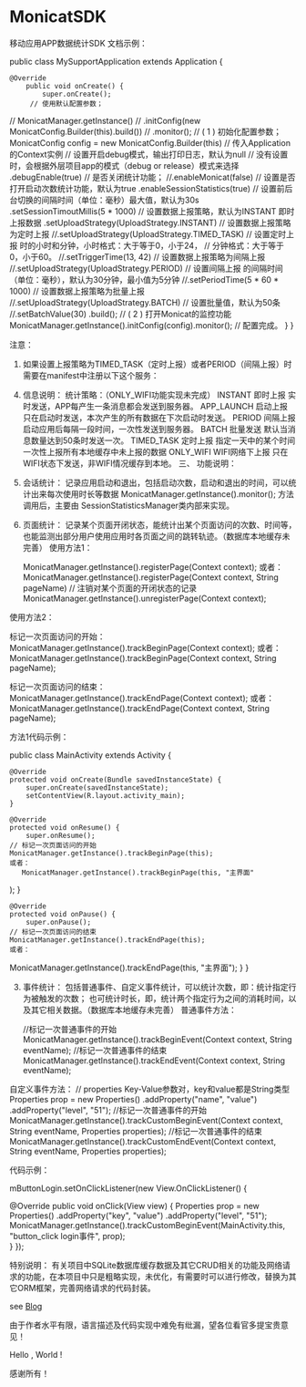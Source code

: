 # MonicatSDK
移动应用APP数据统计SDK
文档示例：

public class MySupportApplication extends Application {

	@Override
    	public void onCreate() {
        	super.onCreate();
		 // 使用默认配置参数；
//        MonicatManager.getInstance()
//                .initConfig(new MonicatConfig.Builder(this).build())
//                .monitor();
        // ( 1 ) 初始化配置参数；
        MonicatConfig config = new MonicatConfig.Builder(this)
                // 传入Application的Context实例
                // 设置开启debug模式，输出打印日志，默认为null
                // 没有设置时，会根据外层项目app的模式（debug or release）模式来选择
                .debugEnable(true)
                // 是否关闭统计功能；
                //.enableMonicat(false)
                // 设置是否打开启动次数统计功能，默认为true
                .enableSessionStatistics(true)
                // 设置前后台切换的间隔时间（单位：毫秒）最大值，默认为30s
                .setSessionTimoutMillis(5 * 1000)
                // 设置数据上报策略，默认为INSTANT 即时上报数据
                .setUploadStrategy(UploadStrategy.INSTANT)
                // 设置数据上报策略为定时上报
                //.setUploadStrategy(UploadStrategy.TIMED_TASK)
                // 设置定时上报 时的小时和分钟，小时格式：大于等于0，小于24，
                // 分钟格式：大于等于0，小于60。
                //.setTriggerTime(13,  42)
                // 设置数据上报策略为间隔上报
                //.setUploadStrategy(UploadStrategy.PERIOD)
                // 设置间隔上报 的间隔时间（单位：毫秒），默认为30分钟，最小值为5分钟
                //.setPeriodTime(5  *  60  *  1000)
                // 设置数据上报策略为批量上报
                //.setUploadStrategy(UploadStrategy.BATCH)
                // 设置批量值，默认为50条
                //.setBatchValue(30)
                .build();
        // ( 2 ) 打开Monicat的监控功能
        MonicatManager.getInstance().initConfig(config).monitor();
        // 配置完成。
    }
}


注意：
1)	如果设置上报策略为TIMED_TASK（定时上报）或者PERIOD（间隔上报）时需要在manifest中注册以下这个服务：

<service android:name="com.windfallsheng.monicat.service.TimedService">
    <intent-filter>
        <action android:name="monicat.service.action.timedservice_timed_upload" />
    </intent-filter>
</service>

4.	信息说明：
统计策略：（ONLY_WIFI功能实现未完成）
INSTANT	即时上报	实时发送，APP每产生一条消息都会发送到服务器。
APP_LAUNCH	启动上报	只在启动时发送，本次产生的所有数据在下次启动时发送。
PERIOD	间隔上报	启动应用后每隔一段时间，一次性发送到服务器。
BATCH	批量发送	默认当消息数量达到50条时发送一次。
TIMED_TASK	定时上报	指定一天中的某个时间一次性上报所有本地缓存中未上报的数据
ONLY_WIFI	WIFI网络下上报	只在WIFI状态下发送，非WIFI情况缓存到本地。
三、	功能说明：
1.	会话统计：
记录应用启动和退出，包括启动次数，启动和退出的时间，可以统计出来每次使用时长等数据
MonicatManager.getInstance().monitor(); 方法调用后，主要由
SessionStatisticsManager类内部来实现。
2.	页面统计：
记录某个页面开闭状态，能统计出某个页面访问的次数、时间等，也能监测出部分用户使用应用时各页面之间的跳转轨迹。（数据库本地缓存未完善）
使用方法1：
	
	MonicatManager.getInstance().registerPage(Context context);
	或者：
	MonicatManager.getInstance().registerPage(Context context, String pageName)
	// 注销对某个页面的开闭状态的记录
	MonicatManager.getInstance().unregisterPage(Context context);

使用方法2：

标记一次页面访问的开始：
MonicatManager.getInstance().trackBeginPage(Context context); 
或者：
MonicatManager.getInstance().trackBeginPage(Context context, String pageName); 

标记一次页面访问的结束：
MonicatManager.getInstance().trackEndPage(Context context); 
或者：
MonicatManager.getInstance().trackEndPage(Context context, String pageName); 

方法1代码示例：

public class MainActivity extends Activity {

    @Override
    protected void onCreate(Bundle savedInstanceState) {
        super.onCreate(savedInstanceState);
        setContentView(R.layout.activity_main);
    }

    @Override
    protected void onResume() {
        super.onResume();
	// 标记一次页面访问的开始
	MonicatManager.getInstance().trackBeginPage(this);
	或者：
       MonicatManager.getInstance().trackBeginPage(this, "主界面"
);
    }

    @Override
    protected void onPause() {
        super.onPause();
	// 标记一次页面访问的结束
	MonicatManager.getInstance().trackEndPage(this);
	或者：
MonicatManager.getInstance().trackEndPage(this, "主界面");
	}
}

3.	事件统计：
包括普通事件、自定义事件统计，可以统计次数，即：统计指定行为被触发的次数；
也可统计时长，即，统计两个指定行为之间的消耗时间，以及其它相关数据。（数据库本地缓存未完善）
普通事件方法：

	//标记一次普通事件的开始
	MonicatManager.getInstance().trackBeginEvent(Context context, String eventName);
	//标记一次普通事件的结束
	MonicatManager.getInstance().trackEndEvent(Context context, String eventName);

自定义事件方法：
	// properties Key-Value参数对，key和value都是String类型
	Properties prop = new Properties()
        		.addProperty("name", "value")
        		.addProperty("level", "51");
	//标记一次普通事件的开始
	MonicatManager.getInstance().trackCustomBeginEvent(Context context, String eventName, Properties properties);
	//标记一次普通事件的结束
	MonicatManager.getInstance().trackCustomEndEvent(Context context, String eventName, Properties properties);

代码示例：

mButtonLogin.setOnClickListener(new View.OnClickListener() {
    
@Override
    public void onClick(View view) {
                Properties prop = new Properties()
                		.addProperty("key", "value")
                		.addProperty("level", "51");   
MonicatManager.getInstance().trackCustomBeginEvent(MainActivity.this, "button_click login事件", prop);                                                      
    }
});


特别说明：
有关项目中SQLite数据库缓存数据及其它CRUD相关的功能及网络请求的功能，在本项目中只是粗略实现，未优化，有需要时可以进行修改，替换为其它ORM框架，完善网络请求的代码封装。

see [Blog](https://blog.csdn.net/Silence1515/article/details/84848759)

由于作者水平有限，语言描述及代码实现中难免有纰漏，望各位看官多提宝贵意见！

Hello , World !

感谢所有！
